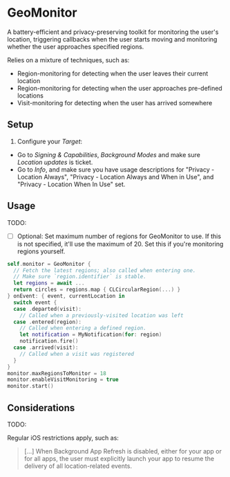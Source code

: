 # GeoMonitor

A battery-efficient and privacy-preserving toolkit for monitoring the user's
location, triggering callbacks when the user starts moving and monitoring
whether the user approaches specified regions.

Relies on a mixture of techniques, such as:
- Region-monitoring for detecting when the user leaves their current location
- Region-monitoring for detecting when the user approaches pre-defined locations
- Visit-monitoring for detecting when the user has arrived somewhere

## Setup

1. Configure your *Target*:
  - Go to *Signing & Capabilities*, *Background Modes* and make sure *Location updates* is ticket.
  - Go to *Info*, and make sure you have usage descriptions for "Privacy - Location Always", "Privacy - Location Always and When in Use", and "Privacy - Location When In Use" set.


## Usage

TODO:

- [ ] Optional: Set maximum number of regions for GeoMonitor to use. If this
      is not specified, it'll use the maximum of 20. Set this if you're 
      monitoring regions yourself.

```swift
self.monitor = GeoMonitor {
  // Fetch the latest regions; also called when entering one.
  // Make sure `region.identifier` is stable.
  let regions = await ...
  return circles = regions.map { CLCircularRegion(...) }
} onEvent: { event, currentLocation in
  switch event {
  case .departed(visit):
    // Called when a previously-visited location was left
  case .entered(region):
    // Called when entering a defined region.
    let notification = MyNotification(for: region)
    notification.fire()
  case .arrived(visit):
    // Called when a visit was registered
  }
}
monitor.maxRegionsToMonitor = 18
monitor.enableVisitMonitoring = true
monitor.start()
```

## Considerations

TODO:

Regular iOS restrictions apply, such as:

> [...] When Background App Refresh is disabled, either for your app or for all apps, the user must explicitly launch your app to resume the delivery of all location-related events.


